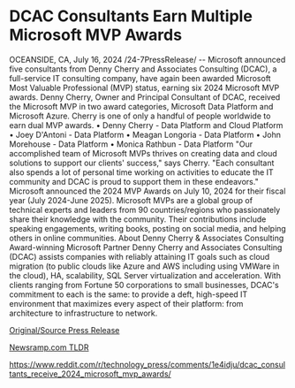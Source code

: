 # DCAC Consultants Earn Multiple Microsoft MVP Awards

OCEANSIDE, CA, July 16, 2024 /24-7PressRelease/ -- Microsoft announced five consultants from Denny Cherry and Associates Consulting (DCAC), a full-service IT consulting company, have again been awarded Microsoft Most Valuable Professional (MVP) status, earning six 2024 Microsoft MVP awards.  Denny Cherry, Owner and Principal Consultant of DCAC, received the Microsoft MVP in two award categories, Microsoft Data Platform and Microsoft Azure. Cherry is one of only a handful of people worldwide to earn dual MVP awards.   •	Denny Cherry - Data Platform and Cloud Platform •	Joey D'Antoni - Data Platform •	Meagan Longoria - Data Platform •	John Morehouse - Data Platform •	Monica Rathbun - Data Platform  "Our accomplished team of Microsoft MVPs thrives on creating data and cloud solutions to support our clients' success," says Cherry. "Each consultant also spends a lot of personal time working on activities to educate the IT community and DCAC is proud to support them in these endeavors."  Microsoft announced the 2024 MVP Awards on July 10, 2024 for their fiscal year (July 2024-June 2025). Microsoft MVPs are a global group of technical experts and leaders from 90 countries/regions who passionately share their knowledge with the community. Their contributions include speaking engagements, writing books, posting on social media, and helping others in online communities.  About Denny Cherry & Associates Consulting Award-winning Microsoft Partner Denny Cherry and Associates Consulting (DCAC) assists companies with reliably attaining IT goals such as cloud migration (to public clouds like Azure and AWS including using VMWare in the cloud), HA, scalability, SQL Server virtualization and acceleration. With clients ranging from Fortune 50 corporations to small businesses, DCAC's commitment to each is the same: to provide a deft, high-speed IT environment that maximizes every aspect of their platform: from architecture to infrastructure to network. 

[Original/Source Press Release](https://www.24-7pressrelease.com/press-release/512524/dcac-consultants-earn-multiple-microsoft-mvp-awards)
                    

[Newsramp.com TLDR](None) 

https://www.reddit.com/r/technology_press/comments/1e4idju/dcac_consultants_receive_2024_microsoft_mvp_awards/